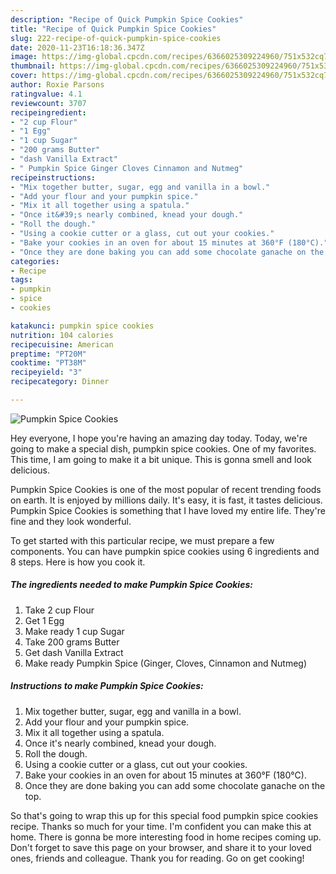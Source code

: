 ```yaml
---
description: "Recipe of Quick Pumpkin Spice Cookies"
title: "Recipe of Quick Pumpkin Spice Cookies"
slug: 222-recipe-of-quick-pumpkin-spice-cookies
date: 2020-11-23T16:18:36.347Z
image: https://img-global.cpcdn.com/recipes/6366025309224960/751x532cq70/pumpkin-spice-cookies-recipe-main-photo.jpg
thumbnail: https://img-global.cpcdn.com/recipes/6366025309224960/751x532cq70/pumpkin-spice-cookies-recipe-main-photo.jpg
cover: https://img-global.cpcdn.com/recipes/6366025309224960/751x532cq70/pumpkin-spice-cookies-recipe-main-photo.jpg
author: Roxie Parsons
ratingvalue: 4.1
reviewcount: 3707
recipeingredient:
- "2 cup Flour"
- "1 Egg"
- "1 cup Sugar"
- "200 grams Butter"
- "dash Vanilla Extract"
- " Pumpkin Spice Ginger Cloves Cinnamon and Nutmeg"
recipeinstructions:
- "Mix together butter, sugar, egg and vanilla in a bowl."
- "Add your flour and your pumpkin spice."
- "Mix it all together using a spatula."
- "Once it&#39;s nearly combined, knead your dough."
- "Roll the dough."
- "Using a cookie cutter or a glass, cut out your cookies."
- "Bake your cookies in an oven for about 15 minutes at 360°F (180°C)."
- "Once they are done baking you can add some chocolate ganache on the top."
categories:
- Recipe
tags:
- pumpkin
- spice
- cookies

katakunci: pumpkin spice cookies 
nutrition: 104 calories
recipecuisine: American
preptime: "PT20M"
cooktime: "PT38M"
recipeyield: "3"
recipecategory: Dinner

---
```



![Pumpkin Spice Cookies](https://img-global.cpcdn.com/recipes/6366025309224960/751x532cq70/pumpkin-spice-cookies-recipe-main-photo.jpg)

Hey everyone, I hope you're having an amazing day today. Today, we're going to make a special dish, pumpkin spice cookies. One of my favorites. This time, I am going to make it a bit unique. This is gonna smell and look delicious.

Pumpkin Spice Cookies is one of the most popular of recent trending foods on earth. It is enjoyed by millions daily. It's easy, it is fast, it tastes delicious. Pumpkin Spice Cookies is something that I have loved my entire life. They're fine and they look wonderful.




To get started with this particular recipe, we must prepare a few components. You can have pumpkin spice cookies using 6 ingredients and 8 steps. Here is how you cook it.

<!--inarticleads1-->

##### The ingredients needed to make Pumpkin Spice Cookies:

1. Take 2 cup Flour
1. Get 1 Egg
1. Make ready 1 cup Sugar
1. Take 200 grams Butter
1. Get dash Vanilla Extract
1. Make ready  Pumpkin Spice (Ginger, Cloves, Cinnamon and Nutmeg)




<!--inarticleads2-->

##### Instructions to make Pumpkin Spice Cookies:

1. Mix together butter, sugar, egg and vanilla in a bowl.
1. Add your flour and your pumpkin spice.
1. Mix it all together using a spatula.
1. Once it&#39;s nearly combined, knead your dough.
1. Roll the dough.
1. Using a cookie cutter or a glass, cut out your cookies.
1. Bake your cookies in an oven for about 15 minutes at 360°F (180°C).
1. Once they are done baking you can add some chocolate ganache on the top.




So that's going to wrap this up for this special food pumpkin spice cookies recipe. Thanks so much for your time. I'm confident you can make this at home. There is gonna be more interesting food in home recipes coming up. Don't forget to save this page on your browser, and share it to your loved ones, friends and colleague. Thank you for reading. Go on get cooking!
